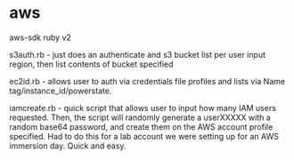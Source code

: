 # aws
aws-sdk ruby v2 

s3auth.rb - just does an authenticate and s3 bucket list per user input region, then list contents of bucket specified

ec2id.rb - allows user to auth via credentials file profiles and lists via Name tag/instance_id/powerstate. 

iamcreate.rb - quick script that allows user to input how many IAM users requested. Then, the script will randomly generate a userXXXXX with a random base64 password, and create them on the AWS account profile specified. Had to do this for a lab account we were setting up for an AWS immersion day. Quick and easy.
